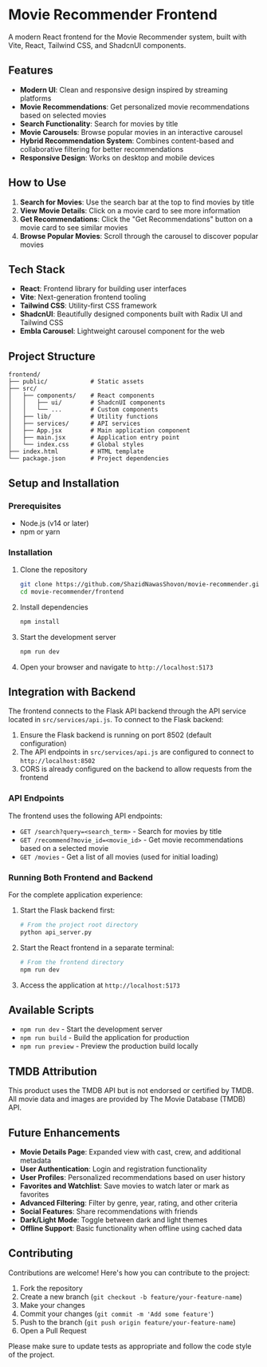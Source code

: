 # Movie Recommender Frontend

A modern React frontend for the Movie Recommender system, built with Vite, React, Tailwind CSS, and ShadcnUI components.

## Features

- **Modern UI**: Clean and responsive design inspired by streaming platforms
- **Movie Recommendations**: Get personalized movie recommendations based on selected movies
- **Search Functionality**: Search for movies by title
- **Movie Carousels**: Browse popular movies in an interactive carousel
- **Hybrid Recommendation System**: Combines content-based and collaborative filtering for better recommendations
- **Responsive Design**: Works on desktop and mobile devices

## How to Use

1. **Search for Movies**: Use the search bar at the top to find movies by title
2. **View Movie Details**: Click on a movie card to see more information
3. **Get Recommendations**: Click the "Get Recommendations" button on a movie card to see similar movies
4. **Browse Popular Movies**: Scroll through the carousel to discover popular movies

## Tech Stack

- **React**: Frontend library for building user interfaces
- **Vite**: Next-generation frontend tooling
- **Tailwind CSS**: Utility-first CSS framework
- **ShadcnUI**: Beautifully designed components built with Radix UI and Tailwind CSS
- **Embla Carousel**: Lightweight carousel component for the web

## Project Structure

```
frontend/
├── public/            # Static assets
├── src/
│   ├── components/    # React components
│   │   ├── ui/        # ShadcnUI components
│   │   └── ...        # Custom components
│   ├── lib/           # Utility functions
│   ├── services/      # API services
│   ├── App.jsx        # Main application component
│   ├── main.jsx       # Application entry point
│   └── index.css      # Global styles
├── index.html         # HTML template
└── package.json       # Project dependencies
```

## Setup and Installation

### Prerequisites

- Node.js (v14 or later)
- npm or yarn

### Installation

1. Clone the repository
   ```bash
   git clone https://github.com/ShazidNawasShovon/movie-recommender.git
   cd movie-recommender/frontend
   ```

2. Install dependencies
   ```bash
   npm install
   ```

3. Start the development server
   ```bash
   npm run dev
   ```

4. Open your browser and navigate to `http://localhost:5173`

## Integration with Backend

The frontend connects to the Flask API backend through the API service located in `src/services/api.js`. To connect to the Flask backend:

1. Ensure the Flask backend is running on port 8502 (default configuration)
2. The API endpoints in `src/services/api.js` are configured to connect to `http://localhost:8502`
3. CORS is already configured on the backend to allow requests from the frontend

### API Endpoints

The frontend uses the following API endpoints:

- `GET /search?query=<search_term>` - Search for movies by title
- `GET /recommend?movie_id=<movie_id>` - Get movie recommendations based on a selected movie
- `GET /movies` - Get a list of all movies (used for initial loading)

### Running Both Frontend and Backend

For the complete application experience:

1. Start the Flask backend first:
   ```bash
   # From the project root directory
   python api_server.py
   ```

2. Start the React frontend in a separate terminal:
   ```bash
   # From the frontend directory
   npm run dev
   ```

3. Access the application at `http://localhost:5173`

## Available Scripts

- `npm run dev` - Start the development server
- `npm run build` - Build the application for production
- `npm run preview` - Preview the production build locally

## TMDB Attribution

This product uses the TMDB API but is not endorsed or certified by TMDB. All movie data and images are provided by The Movie Database (TMDB) API.

## Future Enhancements

- **Movie Details Page**: Expanded view with cast, crew, and additional metadata
- **User Authentication**: Login and registration functionality
- **User Profiles**: Personalized recommendations based on user history
- **Favorites and Watchlist**: Save movies to watch later or mark as favorites
- **Advanced Filtering**: Filter by genre, year, rating, and other criteria
- **Social Features**: Share recommendations with friends
- **Dark/Light Mode**: Toggle between dark and light themes
- **Offline Support**: Basic functionality when offline using cached data

## Contributing

Contributions are welcome! Here's how you can contribute to the project:

1. Fork the repository
2. Create a new branch (`git checkout -b feature/your-feature-name`)
3. Make your changes
4. Commit your changes (`git commit -m 'Add some feature'`)
5. Push to the branch (`git push origin feature/your-feature-name`)
6. Open a Pull Request

Please make sure to update tests as appropriate and follow the code style of the project.
